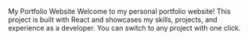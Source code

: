 My Portfolio Website
Welcome to my personal portfolio website! This project is built with React and showcases my skills, projects, and experience as a developer. You can switch to any project with one click.
